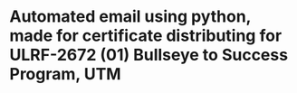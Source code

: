 # Automated email using python, made for certificate distributing for ULRF-2672 (01) Bullseye to Success Program, UTM
